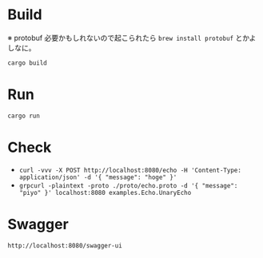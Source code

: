 # Build

※ protobuf 必要かもしれないので起こられたら `brew install protobuf` とかよしなに。

`cargo build`

# Run

`cargo run`

# Check

- `curl -vvv -X POST http://localhost:8080/echo -H 'Content-Type: application/json' -d '{ "message": "hoge" }'`
- `grpcurl -plaintext -proto ./proto/echo.proto -d '{ "message": "piyo" }' localhost:8080 examples.Echo.UnaryEcho`

# Swagger

`http://localhost:8080/swagger-ui`
